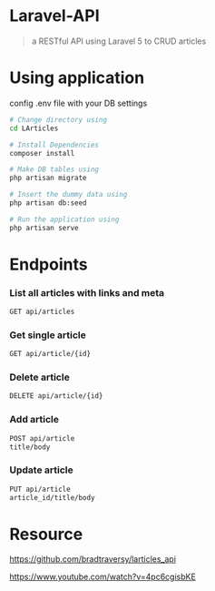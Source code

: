 # Laravel-API
>a RESTful API using Laravel 5 to CRUD articles

# Using application

config .env file with your DB settings

``` bash
# Change directory using 
cd LArticles

# Install Dependencies
composer install

# Make DB tables using 
php artisan migrate

# Insert the dummy data using 
php artisan db:seed

# Run the application using 
php artisan serve
```

# Endpoints

### List all articles with links and meta
``` bash
GET api/articles
```
### Get single article
``` bash
GET api/article/{id}
```

### Delete article
``` bash
DELETE api/article/{id}
```

### Add article
``` bash
POST api/article
title/body
```

### Update article
``` bash
PUT api/article
article_id/title/body
```



# Resource
https://github.com/bradtraversy/larticles_api

https://www.youtube.com/watch?v=4pc6cgisbKE